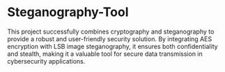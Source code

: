 # Steganography-Tool
This project successfully combines cryptography and steganography to provide a robust and user-friendly security solution. By integrating AES encryption with LSB image steganography, it ensures both confidentiality and stealth, making it a valuable tool for secure data transmission in cybersecurity applications.
